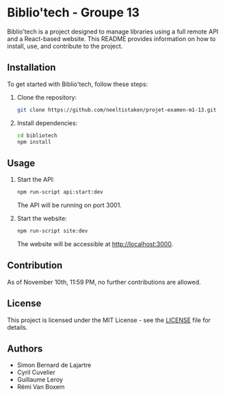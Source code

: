 # Biblio'tech - Groupe 13

Biblio'tech is a project designed to manage libraries using a full remote API and a React-based website. This README provides information on how to install, use, and contribute to the project.

## Installation

To get started with Biblio'tech, follow these steps:

1. Clone the repository:

    ```bash
    git clone https://github.com/neeltistaken/projet-examen-m1-13.git
    ```

2. Install dependencies:

    ```bash
    cd bibliotech
    npm install
    ```

## Usage

1. Start the API:

    ```bash
    npm run-script api:start:dev
    ```

   The API will be running on port 3001.

2. Start the website:

    ```bash
    npm run-script site:dev
    ```

   The website will be accessible at [http://localhost:3000](http://localhost:3000).

## Contribution

As of November 10th, 11:59 PM, no further contributions are allowed.

## License

This project is licensed under the MIT License - see the [LICENSE](LICENSE) file for details.

## Authors

- Simon Bernard de Lajartre
- Cyril Cuvelier
- Guillaume Leroy
- Rémi Van Boxem
